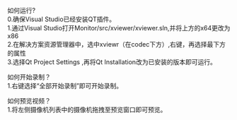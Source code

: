 如何运行?  
0.确保Visual Studio已经安装QT插件。  
1.通过Visual Studio打开Monitor/src/xviewer/xviewer.sln,并将上方的x64更改为x86   
2.在解决方案资源管理器中，选中xviewr（在codec下方）,右键，再选择最下方的属性  
3.选择Qt Project Settings ,再将Qt Installation改为已安装的版本即可运行。  
  
如何开始录制？  
1.右键选择“全部开始录制”即可开始录制。  
  
如何预览视频？  
1.将左侧摄像机列表中的摄像机拖拽至预览窗口即可预览。  
 
